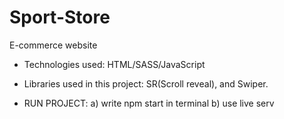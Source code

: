 # Sport-Store
E-commerce website 

- Technologies used: HTML/SASS/JavaScript
- Libraries used in this project: SR(Scroll reveal), and Swiper.

- RUN PROJECT:
a) write npm start in terminal
b) use live serv
